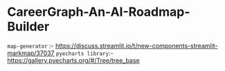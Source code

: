 # CareerGraph-An-AI-Roadmap-Builder

`map-generator` :- https://discuss.streamlit.io/t/new-components-streamlit-markmap/37037
`pyecharts library`:- https://gallery.pyecharts.org/#/Tree/tree_base
